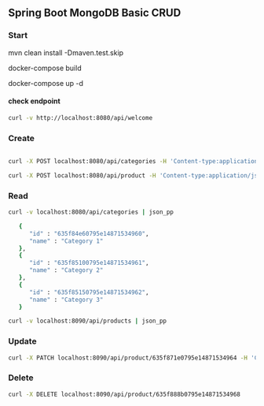 ## Spring Boot MongoDB Basic CRUD


### Start

mvn clean install -Dmaven.test.skip

docker-compose build

docker-compose up -d



#### check endpoint

```zsh
curl -v http://localhost:8080/api/welcome
```

### Create

```zsh

curl -X POST localhost:8080/api/categories -H 'Content-type:application/json' -d '{"name": "Category 1"}'

curl -X POST localhost:8080/api/product -H 'Content-type:application/json' -d '{"name": "Product 1", "description": "Desc 1", "price": "123.45", "categoryId": "635f84e60795e14871534960"}'
```

### Read

```zsh
curl -v localhost:8080/api/categories | json_pp

   {
      "id" : "635f84e60795e14871534960",
      "name" : "Category 1"
   },
   {
      "id" : "635f85100795e14871534961",
      "name" : "Category 2"
   },
   {
      "id" : "635f85150795e14871534962",
      "name" : "Category 3"
   }

curl -v localhost:8090/api/products | json_pp

```

### Update

```zsh
curl -X PATCH localhost:8090/api/product/635f871e0795e14871534964 -H 'Content-type:application/json' -d '{"price": "999999.22"}'
```

### Delete

```zsh
curl -X DELETE localhost:8090/api/product/635f888b0795e14871534968

```
